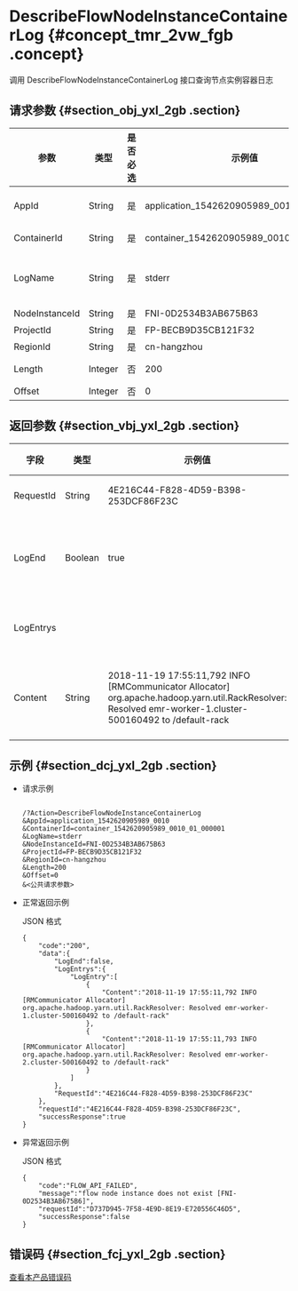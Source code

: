# DescribeFlowNodeInstanceContainerLog {#concept_tmr_2vw_fgb .concept}

调用 DescribeFlowNodeInstanceContainerLog 接口查询节点实例容器日志

## 请求参数 {#section_obj_yxl_2gb .section}

|参数|类型|是否必选|示例值|描述|
|--|--|----|---|--|
|AppId|String|是|application\_1542620905989\_0010|作业的 Application ID|
|ContainerId|String|是|container\_1542620905989\_0010\_01\_000001|Conintainer ID|
|LogName|String|是|stderr|Log 名称：stderr，syslog，stdout|
|NodeInstanceId|String|是|FNI-0D2534B3AB675B63|节点实例 ID|
|ProjectId|String|是|FP-BECB9D35CB121F32|项目 ID|
|RegionId|String|是|cn-hangzhou|区域 ID|
|Length|Integer|否|200|长度，最大1000|
|Offset|Integer|否|0|偏移|

## 返回参数 {#section_vbj_yxl_2gb .section}

|字段|类型|示例值|描述|
|--|--|---|--|
|RequestId|String|4E216C44-F828-4D59-B398-253DCF86F23C|请求 ID|
|LogEnd|Boolean|true|日志是否结束|
|LogEntrys| | |日志内容|
|Content|String|2018-11-19 17:55:11,792 INFO \[RMCommunicator Allocator\] org.apache.hadoop.yarn.util.RackResolver: Resolved emr-worker-1.cluster-500160492 to /default-rack|日志实际内容|

## 示例 {#section_dcj_yxl_2gb .section}

-   请求示例

    ```
    
    /?Action=DescribeFlowNodeInstanceContainerLog
    &AppId=application_1542620905989_0010
    &ContainerId=container_1542620905989_0010_01_000001
    &LogName=stderr
    &NodeInstanceId=FNI-0D2534B3AB675B63
    &ProjectId=FP-BECB9D35CB121F32
    &RegionId=cn-hangzhou
    &Length=200
    &Offset=0
    &<公共请求参数>
    ```

-   正常返回示例

    JSON 格式

    ```
    {
    	"code":"200",
    	"data":{
    		"LogEnd":false,
    		"LogEntrys":{
    			"LogEntry":[
    				{
    					"Content":"2018-11-19 17:55:11,792 INFO [RMCommunicator Allocator] org.apache.hadoop.yarn.util.RackResolver: Resolved emr-worker-1.cluster-500160492 to /default-rack"
    				},
    				{
    					"Content":"2018-11-19 17:55:11,793 INFO [RMCommunicator Allocator] org.apache.hadoop.yarn.util.RackResolver: Resolved emr-worker-2.cluster-500160492 to /default-rack"
    				}
    			]
    		},
    		"RequestId":"4E216C44-F828-4D59-B398-253DCF86F23C"
    	},
    	"requestId":"4E216C44-F828-4D59-B398-253DCF86F23C",
    	"successResponse":true
    }
    ```

-   异常返回示例

    JSON 格式

    ```
    {
    	"code":"FLOW_API_FAILED",
    	"message":"flow node instance does not exist [FNI-0D2534B3AB675B6]",
    	"requestId":"D737D945-7F58-4E9D-8E19-E720556C46D5",
    	"successResponse":false
    }
    ```


## 错误码 {#section_fcj_yxl_2gb .section}

[查看本产品错误码](https://error-center.alibabacloud.com/status/product/Emr)

